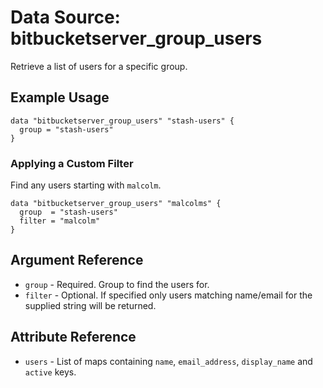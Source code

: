 # Data Source: bitbucketserver_group_users

Retrieve a list of users for a specific group.

## Example Usage

```hcl
data "bitbucketserver_group_users" "stash-users" {
  group = "stash-users"
}
```

### Applying a Custom Filter

Find any users starting with `malcolm`.
 
```hcl
data "bitbucketserver_group_users" "malcolms" {
  group  = "stash-users"
  filter = "malcolm"
}
```

## Argument Reference

* `group` - Required. Group to find the users for.
* `filter` - Optional. If specified only users matching name/email for the supplied string will be returned.

## Attribute Reference

* `users` - List of maps containing `name`, `email_address`, `display_name` and `active` keys.
